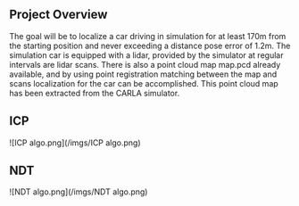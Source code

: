 ## Project Overview 
The goal will be to localize a car driving in simulation for at least 170m from the starting position and never exceeding a distance pose error of 1.2m. The simulation car is equipped with a lidar, provided by the simulator at regular intervals are lidar scans. There is also a point cloud map map.pcd already available, and by using point registration matching between the map and scans localization for the car can be accomplished. This point cloud map has been extracted from the CARLA simulator.

## ICP 
![ICP algo.png](/imgs/ICP algo.png)
## NDT 
![NDT algo.png](/imgs/NDT algo.png)
